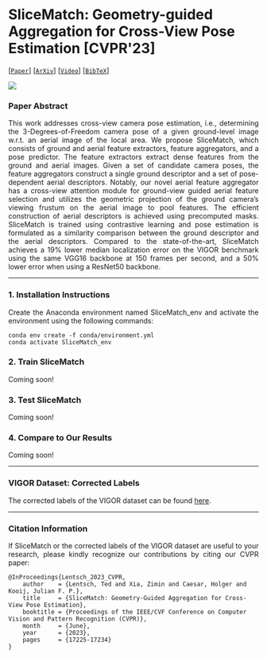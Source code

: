 # SliceMatch: Geometry-guided Aggregation for Cross-View Pose Estimation [CVPR'23]



[[`Paper`](https://openaccess.thecvf.com/content/CVPR2023/html/Lentsch_SliceMatch_Geometry-Guided_Aggregation_for_Cross-View_Pose_Estimation_CVPR_2023_paper.html)] [[`ArXiv`](https://arxiv.org/abs/2211.14651)] [[`Video`](https://www.youtube.com/watch?v=gql1dkQQNrA)] [[`BibTeX`](#citation-information)]



![](README_data/poster.png)



### Paper Abstract
<p align="justify">
This work addresses cross-view camera pose estimation, i.e., determining the 3-Degrees-of-Freedom camera pose of a given ground-level image w.r.t. an aerial image of the local area. We     propose SliceMatch, which consists of ground and aerial feature extractors, feature aggregators, and a pose predictor. The feature extractors extract dense features from the ground and aerial images. Given a set of candidate camera poses, the feature aggregators construct a single ground descriptor and a set of pose-dependent aerial descriptors. Notably, our novel aerial feature aggregator has a cross-view attention module for ground-view guided aerial feature selection and utilizes the geometric projection of the ground camera’s viewing frustum on the aerial image to pool features. The efficient construction of aerial descriptors is achieved using precomputed masks. SliceMatch is trained using contrastive learning and pose estimation is formulated as a similarity comparison between the ground descriptor and the aerial descriptors. Compared to the state-of-the-art, SliceMatch achieves a 19% lower median localization error on the VIGOR benchmark using the same VGG16 backbone at 150 frames per second, and a 50% lower error when using a ResNet50 backbone.
</p>



---



### 1. Installation Instructions
<p align="justify">
Create the Anaconda environment named SliceMatch_env and activate the environment using the following commands:
</p>



```
conda env create -f conda/environment.yml
conda activate SliceMatch_env
```



### 2. Train SliceMatch
<p align="justify">
Coming soon!
</p>



### 3. Test SliceMatch
<p align="justify">
Coming soon!
</p>



### 4. Compare to Our Results
<p align="justify">
Coming soon!
</p>



---



### VIGOR Dataset: Corrected Labels
<p align="justify">
The corrected labels of the VIGOR dataset can be found <a href="./VIGOR_corrected_labels">here</a>.
</p>



---



### Citation Information
<p align="justify">
If SliceMatch or the corrected labels of the VIGOR dataset are useful to your research, please kindly recognize our contributions by citing our CVPR paper:
</p>

```
@InProceedings{Lentsch_2023_CVPR,
    author    = {Lentsch, Ted and Xia, Zimin and Caesar, Holger and Kooij, Julian F. P.},
    title     = {SliceMatch: Geometry-Guided Aggregation for Cross-View Pose Estimation},
    booktitle = {Proceedings of the IEEE/CVF Conference on Computer Vision and Pattern Recognition (CVPR)},
    month     = {June},
    year      = {2023},
    pages     = {17225-17234}
}
```
